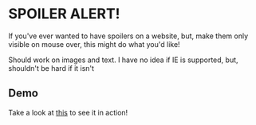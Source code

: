 # SPOILER ALERT!

If you've ever wanted to have spoilers on a website, but, make them only visible on mouse over,
this might do what you'd like!

Should work on images and text. I have no idea if IE is supported, but, shouldn't be hard if it isn't

## Demo

Take a look at [this](http://htmlpreview.github.com/?https://github.com/joshbuddy/spoiler-alert/blob/master/test.html) to see it in action!